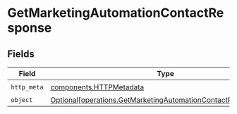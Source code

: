 # GetMarketingAutomationContactResponse


## Fields

| Field                                                                                                                                  | Type                                                                                                                                   | Required                                                                                                                               | Description                                                                                                                            |
| -------------------------------------------------------------------------------------------------------------------------------------- | -------------------------------------------------------------------------------------------------------------------------------------- | -------------------------------------------------------------------------------------------------------------------------------------- | -------------------------------------------------------------------------------------------------------------------------------------- |
| `http_meta`                                                                                                                            | [components.HTTPMetadata](../../models/components/httpmetadata.md)                                                                     | :heavy_check_mark:                                                                                                                     | N/A                                                                                                                                    |
| `object`                                                                                                                               | [Optional[operations.GetMarketingAutomationContactResponseBody]](../../models/operations/getmarketingautomationcontactresponsebody.md) | :heavy_minus_sign:                                                                                                                     | N/A                                                                                                                                    |